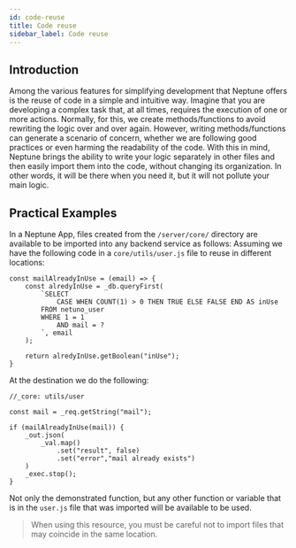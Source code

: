 ```yaml
---
id: code-reuse
title: Code reuse
sidebar_label: Code reuse
---
```


## Introduction

Among the various features for simplifying development that Neptune offers is the reuse of code in a simple and intuitive way.
Imagine that you are developing a complex task that, at all times, requires the execution of one or more actions. Normally, for this, we create methods/functions to avoid rewriting the logic over and over again. However, writing methods/functions can generate a scenario of concern, whether we are following good practices or even harming the readability of the code. With this in mind, Neptune brings the ability to write your logic separately in other files and then easily import them into the code, without changing its organization. In other words, it will be there when you need it, but it will not pollute your main logic.

## Practical Examples

In a Neptune App, files created from the `/server/core/` directory are available to be imported into any backend service as follows: Assuming we have the following code in a `core/utils/user.js` file to reuse in different locations:

```
const mailAlreadyInUse = (email) => {
    const alredyInUse = _db.queryFirst(
        `SELECT 
            CASE WHEN COUNT(1) > 0 THEN TRUE ELSE FALSE END AS inUse
        FROM netuno_user
        WHERE 1 = 1
            AND mail = ?
        `, email
    );

    return alredyInUse.getBoolean("inUse");
}
```
At the destination we do the following:
```
//_core: utils/user

const mail = _req.getString("mail");

if (mailAlreadyInUse(mail)) {
    _out.json(
        _val.map()
            .set("result", false)
            .set("error","mail already exists")
    )
    _exec.stop();
}
```
Not only the demonstrated function, but any other function or variable that is in the `user.js` file that was imported will be available to be used.

> When using this resource, you must be careful not to import files that may coincide in the same location.